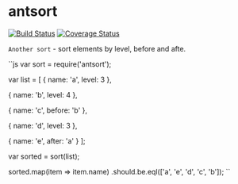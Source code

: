 # antsort


[![Build Status](https://travis-ci.org/bencode/antsort.svg?branch=master)](https://travis-ci.org/bencode/antsort)
[![Coverage Status](https://coveralls.io/repos/bencode/antsort/badge.svg)](https://coveralls.io/r/bencode/antsort)


`Another sort` - sort elements by level, before and afte.


``js
var sort = require('antsort');

var list = [
  {
    name: 'a',
    level: 3
  },

  {
    name: 'b',
    level: 4
  },

  {
    name: 'c',
    before: 'b'
  },

  {
    name: 'd',
    level: 3
  },

  {
    name: 'e',
    after: 'a'
  }
];


var sorted = sort(list);

sorted.map(item => item.name)
    .should.be.eql(['a', 'e', 'd', 'c', 'b']);
``
